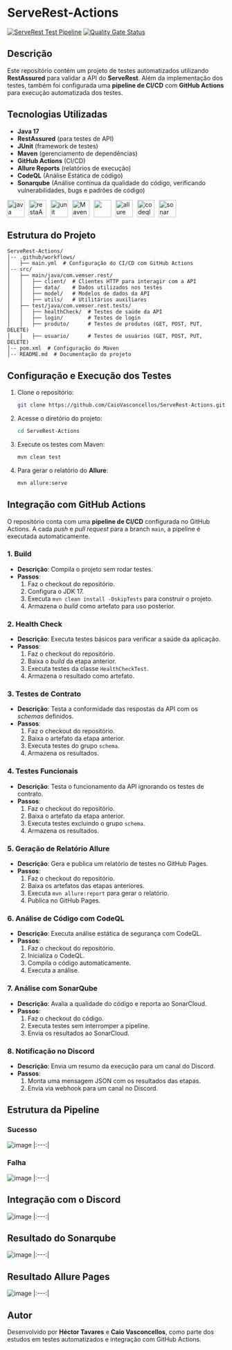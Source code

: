 # ServeRest-Actions
[![ServeRest Test Pipeline](https://github.com/CaioVasconcellos/ServeRest-Actions/actions/workflows/main.yml/badge.svg)](https://github.com/CaioVasconcellos/ServeRest-Actions/actions/workflows/main.yml)
[![Quality Gate Status](https://sonarcloud.io/api/project_badges/measure?project=CaioVasconcellos_ServeRest-Actions&metric=alert_status)](https://sonarcloud.io/summary/new_code?id=CaioVasconcellos_ServeRest-Actions) 


## Descrição
Este repositório contém um projeto de testes automatizados utilizando **RestAssured** para validar a API do **ServeRest**. Além da implementação dos testes, também foi configurada uma **pipeline de CI/CD** com **GitHub Actions** para execução automatizada dos testes.

## Tecnologias Utilizadas
- **Java 17**
- **RestAssured** (para testes de API)
- **JUnit** (framework de testes)
- **Maven** (gerenciamento de dependências)
- **GitHub Actions** (CI/CD)
- **Allure Reports** (relatórios de execução)
- **CodeQL** (Análise Estática de código)
- **Sonarqube** (Análise contínua da qualidade do código, verificando vulnerabilidades, bugs e padrões de código)

<div style="display:flex; gap:10px;">
  <img src="https://cdn.jsdelivr.net/gh/devicons/devicon/icons/java/java-original.svg" height="40" width="40" alt="java logo"  />
  <img src="https://avatars.githubusercontent.com/u/19369327?s=200&v=4" height="40" width="40" alt="restaAssured logo"  />
  <img src="https://junit.org/junit5/assets/img/junit5-logo.png" height="40" width="40" alt="junit logo"  />
  <img src="https://www.svgrepo.com/show/373829/maven.svg" height="40" width="40" alt="Maven logo"  />
  <img src="https://avatars.githubusercontent.com/u/44036562?s=200&v=4" height="40" width="40 alt="Github Actions logo"  />
  <img src="https://avatars.githubusercontent.com/u/5879127?s=48&v=4" height="40" width="40" alt="allure report logo"  />
  <img src="https://www.svgrepo.com/show/373515/codeql.svg" height="40" width="40" alt="codeql logo"  />
  <img src="https://media.discordapp.net/attachments/1341477241929859165/1342143792349843477/sonarcloud.1024x896.png?ex=67b8904f&is=67b73ecf&hm=467060532e1e2ed6cd532aa3f045fd4e353a42a97fefed7cbccfe0bcd3027750&=&format=webp&quality=lossless&width=643&height=563" height="40" width="40" alt="sonar logo"/>

</div>

## Estrutura do Projeto
```
ServeRest-Actions/
│-- .github/workflows/
│   ├── main.yml  # Configuração do CI/CD com GitHub Actions
│-- src/
│   ├── main/java/com.vemser.rest/
│   │   ├── client/  # Clientes HTTP para interagir com a API
│   │   ├── data/    # Dados utilizados nos testes
│   │   ├── model/   # Modelos de dados da API
│   │   ├── utils/   # Utilitários auxiliares
│   ├── test/java/com.vemser.rest.tests/
│   │   ├── healthCheck/  # Testes de saúde da API
│   │   ├── login/        # Testes de login
│   │   ├── produto/      # Testes de produtos (GET, POST, PUT, DELETE)
│   │   ├── usuario/      # Testes de usuários (GET, POST, PUT, DELETE)
│-- pom.xml  # Configuração do Maven
│-- README.md  # Documentação do projeto
```

## Configuração e Execução dos Testes
1. Clone o repositório:
   ```sh
   git clone https://github.com/CaioVasconcellos/ServeRest-Actions.git
   ```
2. Acesse o diretório do projeto:
   ```sh
   cd ServeRest-Actions
   ```
3. Execute os testes com Maven:
   ```sh
   mvn clean test
   ```
4. Para gerar o relatório do **Allure**:
   ```sh
   mvn allure:serve
   ```


## Integração com GitHub Actions
O repositório conta com uma **pipeline de CI/CD** configurada no GitHub Actions. A cada  *push* e *pull request* para a branch `main`, a pipeline é executada automaticamente.


### 1. **Build**
- **Descrição**: Compila o projeto sem rodar testes.
- **Passos**:
    1. Faz o checkout do repositório.
    2. Configura o JDK 17.
    3. Executa `mvn clean install -DskipTests` para construir o projeto.
    4. Armazena o *build* como artefato para uso posterior.

### 2. **Health Check**
- **Descrição**: Executa testes básicos para verificar a saúde da aplicação.
- **Passos**:
    1. Faz o checkout do repositório.
    2. Baixa o *build* da etapa anterior.
    3. Executa testes da classe `HealthCheckTest`.
    4. Armazena o resultado como artefato.

### 3. **Testes de Contrato**
- **Descrição**: Testa a conformidade das respostas da API com os *schemas* definidos.
- **Passos**:
    1. Faz o checkout do repositório.
    2. Baixa o artefato da etapa anterior.
    3. Executa testes do grupo `schema`.
    4. Armazena os resultados.

### 4. **Testes Funcionais**
- **Descrição**: Testa o funcionamento da API ignorando os testes de contrato.
- **Passos**:
    1. Faz o checkout do repositório.
    2. Baixa o artefato da etapa anterior.
    3. Executa testes excluindo o grupo `schema`.
    4. Armazena os resultados.

### 5. **Geração de Relatório Allure**
- **Descrição**: Gera e publica um relatório de testes no GitHub Pages.
- **Passos**:
    1. Faz o checkout do repositório.
    2. Baixa os artefatos das etapas anteriores.
    3. Executa `mvn allure:report` para gerar o relatório.
    4. Publica no GitHub Pages.

### 6. **Análise de Código com CodeQL**
- **Descrição**: Executa análise estática de segurança com CodeQL.
- **Passos**:
    1. Faz o checkout do repositório.
    2. Inicializa o CodeQL.
    3. Compila o código automaticamente.
    4. Executa a análise.

### 7. **Análise com SonarQube**
- **Descrição**: Avalia a qualidade do código e reporta ao SonarCloud.
- **Passos**:
    1. Faz o checkout do código.
    2. Executa testes sem interromper a pipeline.
    3. Envia os resultados ao SonarCloud.

### 8. **Notificação no Discord**
- **Descrição**: Envia um resumo da execução para um canal do Discord.
- **Passos**:
    1. Monta uma mensagem JSON com os resultados das etapas.
    2. Envia via webhook para um canal no Discord.

## Estrutura da Pipeline
### Sucesso
![image](https://github.com/user-attachments/assets/30d81d77-a59e-41bd-a32f-9da2362addcf)
|:---:|
### Falha
![image](https://github.com/user-attachments/assets/fbc02295-c771-4e88-9630-c7dea7aaf5ec)
|:---:|
## Integração com o Discord
![image](https://github.com/user-attachments/assets/7dd05255-dfc2-46c7-89f7-c758dfffb4bb)
|:---:|

## Resultado do Sonarqube
![image](https://github.com/user-attachments/assets/470a49ee-8e05-47f6-be70-b2d767de069a)
|:---:|

## Resultado Allure Pages
![image](https://github.com/user-attachments/assets/39e40dd8-7614-411a-af98-15d6d4332a91)
|:---:|

## Autor
Desenvolvido por **Héctor Tavares** e **Caio Vasconcellos**, como parte dos estudos em testes automatizados e integração com GitHub Actions.










